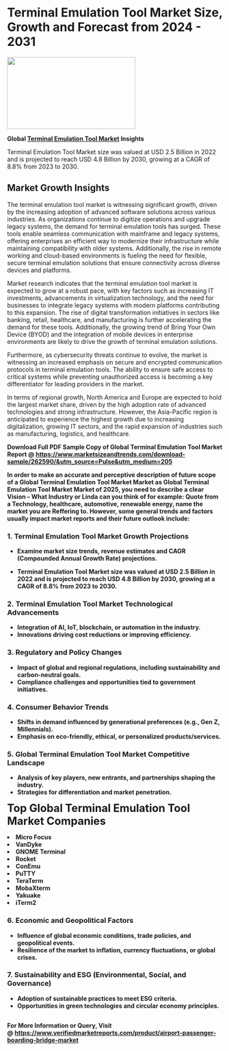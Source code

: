<H1>Terminal Emulation Tool Market Size, Growth and Forecast from 2024 - 2031</H1><img class="aligncenter size-medium wp-image-584254" src="https://thirdeyenews.in/wp-content/uploads/2024/09/Global-Market-Research-300x168.jpeg" alt="" width="300" height="168" /><p><strong>Global&nbsp;<a href="https://www.marketsizeandtrends.com/download-sample/262590/&amp;utm_source=Pulse&amp;utm_medium=205">Terminal Emulation Tool Market</a> Insights</strong></p><p>Terminal Emulation Tool Market size was valued at USD 2.5 Billion in 2022 and is projected to reach USD 4.8 Billion by 2030, growing at a CAGR of 8.8% from 2023 to 2030.</p><p><h2>Market Growth Insights</h2> <p>The terminal emulation tool market is witnessing significant growth, driven by the increasing adoption of advanced software solutions across various industries. As organizations continue to digitize operations and upgrade legacy systems, the demand for terminal emulation tools has surged. These tools enable seamless communication with mainframe and legacy systems, offering enterprises an efficient way to modernize their infrastructure while maintaining compatibility with older systems. Additionally, the rise in remote working and cloud-based environments is fueling the need for flexible, secure terminal emulation solutions that ensure connectivity across diverse devices and platforms.</p> <p><strong></strong></p> <p>Market research indicates that the terminal emulation tool market is expected to grow at a robust pace, with key factors such as increasing IT investments, advancements in virtualization technology, and the need for businesses to integrate legacy systems with modern platforms contributing to this expansion. The rise of digital transformation initiatives in sectors like banking, retail, healthcare, and manufacturing is further accelerating the demand for these tools. Additionally, the growing trend of Bring Your Own Device (BYOD) and the integration of mobile devices in enterprise environments are likely to drive the growth of terminal emulation solutions.</p> <p>Furthermore, as cybersecurity threats continue to evolve, the market is witnessing an increased emphasis on secure and encrypted communication protocols in terminal emulation tools. The ability to ensure safe access to critical systems while preventing unauthorized access is becoming a key differentiator for leading providers in the market.</p> <p>In terms of regional growth, North America and Europe are expected to hold the largest market share, driven by the high adoption rate of advanced technologies and strong infrastructure. However, the Asia-Pacific region is anticipated to experience the highest growth due to increasing digitalization, growing IT sectors, and the rapid expansion of industries such as manufacturing, logistics, and healthcare.</p> <p><strong></p><p><span class=""><strong>Download Full PDF Sample Copy of Global Terminal Emulation Tool Market Report</strong> @ <a href="https://www.marketsizeandtrends.com/download-sample/262590/&amp;utm_source=Pulse&amp;utm_medium=205" target="_blank">https://www.marketsizeandtrends.com/download-sample/262590/&amp;utm_source=Pulse&amp;utm_medium=205</a></span></p><p>In order to make an accurate and perceptive description of future scope of a Global&nbsp;Terminal Emulation Tool Market Market as Global&nbsp;Terminal Emulation Tool Market Market of 2025, you need to describe a clear Vision &ndash; What Industry or Linda can you think of for example: Quote from a Technology, healthcare, automotive, renewable energy, name the market you are Reffering to. However, some general trends and factors usually impact market reports and their future outlook include:</p><h3>1.&nbsp;<strong>Terminal Emulation Tool Market Growth Projections</strong></h3><ul><li>Examine market size trends, revenue estimates and CAGR (Compounded Annual Growth Rate) projections.</li><li><p>Terminal Emulation Tool Market size was valued at USD 2.5 Billion in 2022 and is projected to reach USD 4.8 Billion by 2030, growing at a CAGR of 8.8% from 2023 to 2030.</p></li></ul><h3>2.&nbsp;<strong>Terminal Emulation Tool Market Technological Advancements</strong></h3><ul><li>Integration of AI, IoT, blockchain, or automation in the industry.</li><li>Innovations driving cost reductions or improving efficiency.</li></ul><h3>3.&nbsp;<strong>Regulatory and Policy Changes</strong></h3><ul><li>Impact of global and regional regulations, including sustainability and carbon-neutral goals.</li><li>Compliance challenges and opportunities tied to government initiatives.</li></ul><h3>4.&nbsp;<strong>Consumer Behavior Trends</strong></h3><ul><li>Shifts in demand influenced by generational preferences (e.g., Gen Z, Millennials).</li><li>Emphasis on eco-friendly, ethical, or personalized products/services.</li></ul><h3>5.&nbsp;<strong>Global Terminal Emulation Tool Market Competitive Landscape</strong></h3><ul><li>Analysis of key players, new entrants, and partnerships shaping the industry.</li><li>Strategies for differentiation and market penetration.</li></ul><p data-pm-slice="1 1 []"><span style="color: inherit; font-family: inherit; font-size: 25px;">Top Global Terminal Emulation Tool Market Companies</span></p><div class="" data-test-id=""><p><li>Micro Focus</li><li> VanDyke</li><li> GNOME Terminal</li><li> Rocket</li><li> ConEmu</li><li> PuTTY</li><li> TeraTerm</li><li> MobaXterm</li><li> Yakuake</li><li> iTerm2</li></p></div><h3>6.&nbsp;<strong>Economic and Geopolitical Factors</strong></h3><ul><li>Influence of global economic conditions, trade policies, and geopolitical events.</li><li>Resilience of the market to inflation, currency fluctuations, or global crises.</li></ul><h3>7.&nbsp;<strong>Sustainability and ESG (Environmental, Social, and Governance)</strong></h3><ul><li>Adoption of sustainable practices to meet ESG criteria.</li><li>Opportunities in green technologies and circular economy principles.</li></ul><h2><strong style="font-size: 14px;">For More Information or Query, Visit @&nbsp;</strong><a style="background-color: #ffffff; font-size: 14px;" href="https://www.marketsizeandtrends.com/report/terminal-emulation-tool-market/" target="_blank">https://www.verifiedmarketreports.com/product/airport-passenger-boarding-bridge-market</a></h2>
